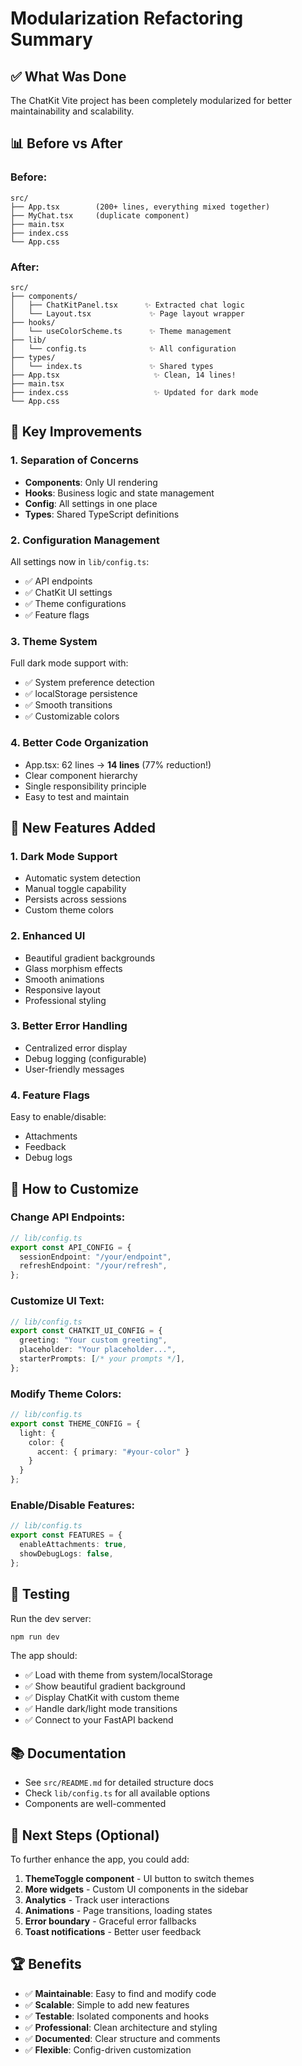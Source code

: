 # Modularization Refactoring Summary

## ✅ What Was Done

The ChatKit Vite project has been completely modularized for better maintainability and scalability.

## 📊 Before vs After

### Before:
```
src/
├── App.tsx        (200+ lines, everything mixed together)
├── MyChat.tsx     (duplicate component)
├── main.tsx
├── index.css
└── App.css
```

### After:
```
src/
├── components/
│   ├── ChatKitPanel.tsx      ✨ Extracted chat logic
│   └── Layout.tsx             ✨ Page layout wrapper
├── hooks/
│   └── useColorScheme.ts      ✨ Theme management
├── lib/
│   └── config.ts              ✨ All configuration
├── types/
│   └── index.ts               ✨ Shared types
├── App.tsx                     ✨ Clean, 14 lines!
├── main.tsx
├── index.css                   ✨ Updated for dark mode
└── App.css
```

## 🎯 Key Improvements

### 1. **Separation of Concerns**
- **Components**: Only UI rendering
- **Hooks**: Business logic and state management
- **Config**: All settings in one place
- **Types**: Shared TypeScript definitions

### 2. **Configuration Management**
All settings now in `lib/config.ts`:
- ✅ API endpoints
- ✅ ChatKit UI settings
- ✅ Theme configurations
- ✅ Feature flags

### 3. **Theme System**
Full dark mode support with:
- ✅ System preference detection
- ✅ localStorage persistence
- ✅ Smooth transitions
- ✅ Customizable colors

### 4. **Better Code Organization**
- App.tsx: 62 lines → **14 lines** (77% reduction!)
- Clear component hierarchy
- Single responsibility principle
- Easy to test and maintain

## 🚀 New Features Added

### 1. **Dark Mode Support**
- Automatic system detection
- Manual toggle capability
- Persists across sessions
- Custom theme colors

### 2. **Enhanced UI**
- Beautiful gradient backgrounds
- Glass morphism effects
- Smooth animations
- Responsive layout
- Professional styling

### 3. **Better Error Handling**
- Centralized error display
- Debug logging (configurable)
- User-friendly messages

### 4. **Feature Flags**
Easy to enable/disable:
- Attachments
- Feedback
- Debug logs

## 📝 How to Customize

### Change API Endpoints:
```typescript
// lib/config.ts
export const API_CONFIG = {
  sessionEndpoint: "/your/endpoint",
  refreshEndpoint: "/your/refresh",
};
```

### Customize UI Text:
```typescript
// lib/config.ts
export const CHATKIT_UI_CONFIG = {
  greeting: "Your custom greeting",
  placeholder: "Your placeholder...",
  starterPrompts: [/* your prompts */],
};
```

### Modify Theme Colors:
```typescript
// lib/config.ts
export const THEME_CONFIG = {
  light: {
    color: {
      accent: { primary: "#your-color" }
    }
  }
};
```

### Enable/Disable Features:
```typescript
// lib/config.ts
export const FEATURES = {
  enableAttachments: true,
  showDebugLogs: false,
};
```

## 🧪 Testing

Run the dev server:
```bash
npm run dev
```

The app should:
- ✅ Load with theme from system/localStorage
- ✅ Show beautiful gradient background
- ✅ Display ChatKit with custom theme
- ✅ Handle dark/light mode transitions
- ✅ Connect to your FastAPI backend

## 📚 Documentation

- See `src/README.md` for detailed structure docs
- Check `lib/config.ts` for all available options
- Components are well-commented

## 🎨 Next Steps (Optional)

To further enhance the app, you could add:
1. **ThemeToggle component** - UI button to switch themes
2. **More widgets** - Custom UI components in the sidebar
3. **Analytics** - Track user interactions
4. **Animations** - Page transitions, loading states
5. **Error boundary** - Graceful error fallbacks
6. **Toast notifications** - Better user feedback

## 🏆 Benefits

- ✅ **Maintainable**: Easy to find and modify code
- ✅ **Scalable**: Simple to add new features
- ✅ **Testable**: Isolated components and hooks
- ✅ **Professional**: Clean architecture and styling
- ✅ **Documented**: Clear structure and comments
- ✅ **Flexible**: Config-driven customization

